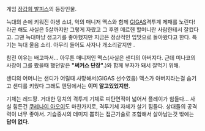 게임 [장갑희 발피스](%EC%9E%A5%EA%B0%91%ED%9D%AC%20%EB%B0%9C%ED%94%BC%EC%8A%A4.md)의
등장인물.

늑대의 손에 키워진 야생 소녀, 악의 매니저 맥스와 함께 [GIGAS](GIGAS.md)격투계 제패를 노린다! 라곤 해도 사실은
5살까지만 그렇게 자랐고 그 후엔 메르헨 할머니란 사람한테서 잘컸다고. 그땐 늑대마냥 생고기를 좋아했지만 지금은 정상적인 입맛으로 돌아왔다고
한다. 특기는 늑대 울음 소리. 아무리 들어도 사자나 개소리같지만 .

참전 이유는 배고파서... 아무튼 매니저인 맥스(사실은 샌디의 아버지다. 근데 미나코의 사장이 그를 봤을때 했던말은 **"써커스
단장"**.)와 함께 부자가 돼서 잘먹기 위해.

샌디의 어머니는 샌디가 어릴때 사망해서(GIGAS 선수였음) 맥스가 아버지라는걸 숨기고 샌디를 키웠다 그래도 엔딩에서는 **이미
알고있었지만**.

기체는 레드팡. 거대한 덩치의 격투계 기체로 피탄면적이 넓어서 플레이가 힘들다... 사실 힘든건 [쿠레나이 아오이](%EC%BF%A0%EB%A0%88%EB%82%98%EC%9D%B4%20%EC%95%84%EC%98%A4%EC%9D%B4.md)도 마찬가지로, 격투기체 자체가
살기 힘들다. 상대들의 공격력이 너무 좋아서. 기습중시의 데미지 뽑히는 접근기술로 조합해서 살아남는것 밖에는 **답이 없다**.

